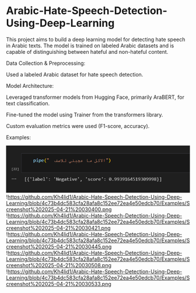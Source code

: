 # Arabic-Hate-Speech-Detection-Using-Deep-Learning
This project aims to build a deep learning model for detecting hate speech in Arabic texts. The model is trained on labeled Arabic datasets and is capable of distinguishing between hateful and non-hateful content.

Data Collection & Preprocessing:

Used a labeled Arabic dataset for hate speech detection.


Model Architecture:

Leveraged transformer models from Hugging Face, primarily AraBERT, for text classification.

Fine-tuned the model using Trainer from the transformers library.

Custom evaluation metrics were used (F1-score, accuracy).


Examples:

![image](Examples/Screenshot%202025-04-21%20030311.png)
!https://github.com/Kh4lid1/Arabic-Hate-Speech-Detection-Using-Deep-Learning/blob/4c73b4dc583cfa28afa8c152ee72ea4e50edcb70/Examples/Screenshot%202025-04-21%20030400.png
!https://github.com/Kh4lid1/Arabic-Hate-Speech-Detection-Using-Deep-Learning/blob/4c73b4dc583cfa28afa8c152ee72ea4e50edcb70/Examples/Screenshot%202025-04-21%20030421.png
!https://github.com/Kh4lid1/Arabic-Hate-Speech-Detection-Using-Deep-Learning/blob/4c73b4dc583cfa28afa8c152ee72ea4e50edcb70/Examples/Screenshot%202025-04-21%20030445.png
!https://github.com/Kh4lid1/Arabic-Hate-Speech-Detection-Using-Deep-Learning/blob/4c73b4dc583cfa28afa8c152ee72ea4e50edcb70/Examples/Screenshot%202025-04-21%20030508.png
!https://github.com/Kh4lid1/Arabic-Hate-Speech-Detection-Using-Deep-Learning/blob/4c73b4dc583cfa28afa8c152ee72ea4e50edcb70/Examples/Screenshot%202025-04-21%20030533.png
